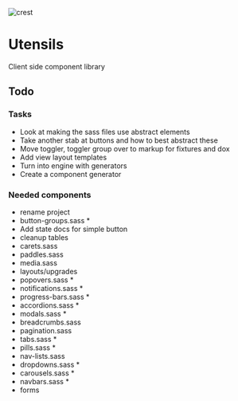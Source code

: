
![crest](https://secure.gravatar.com/avatar/aa8ea677b07f626479fd280049b0e19f?s=75)

# Utensils
Client side component library

## Todo

### Tasks
- Look at making the sass files use abstract elements
- Take another stab at buttons and how to best abstract these
- Move toggler, toggler group over to markup for fixtures and dox
- Add view layout templates
- Turn into engine with generators
- Create a component generator

### Needed components
- rename project
- button-groups.sass *
- Add state docs for simple button
- cleanup tables
- carets.sass
- paddles.sass
- media.sass
- layouts/upgrades
- popovers.sass *
- notifications.sass *
- progress-bars.sass *
- accordions.sass *
- modals.sass *
- breadcrumbs.sass
- pagination.sass
- tabs.sass *
- pills.sass *
- nav-lists.sass
- dropdowns.sass *
- carousels.sass *
- navbars.sass *
- forms

